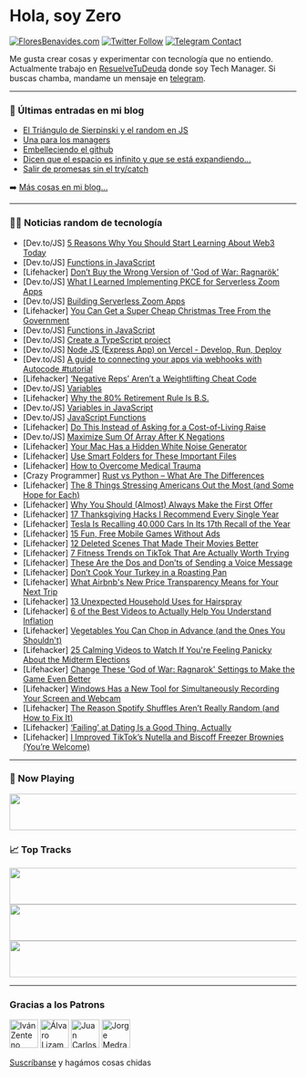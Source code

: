 # Hola, soy Zero

[![FloresBenavides.com](https://img.shields.io/website?down_message=oops&label=MiBlog&style=for-the-badge&up_message=online&url=https%3A%2F%2Ffloresbenavides.com)](https://floresbenavides.com) [![Twitter Follow](https://img.shields.io/twitter/follow/ZeroDragon?color=%231DA1F2&label=Follow&logo=twitter&logoColor=ffffff&style=for-the-badge)](https://twitter.com/zerodragon) [![Telegram Contact](https://img.shields.io/badge/escr%C3%ADbeme-ZeroDragon-%2326A5E4?style=for-the-badge&logo=telegram)](https://t.me/zerodragon)

Me gusta crear cosas y experimentar con tecnología que no entiendo.
Actualmente trabajo en [ResuelveTuDeuda](http://github.com/resuelve) donde soy Tech Manager.
Si buscas chamba, mandame un mensaje en [telegram](https://t.me/zerodragon).

---

### 📕 Últimas entradas en mi blog
<!-- BLOG-POST-LIST:START -->
- [El Triángulo de Sierpinski y el random en JS](https://floresbenavides.com/el-triangulo-de-sierpinski-y-el-random-en-js/)
- [Una para los managers](https://floresbenavides.com/una-para-los-managers/)
- [Embelleciendo el github](https://floresbenavides.com/embelleciendo-el-github/)
- [Dicen que el espacio es infinito y que se está expandiendo…](https://floresbenavides.com/dicen-que-el-espacio-es-infinito-y-que-se-esta-expandiendo/)
- [Salir de promesas sin el try/catch](https://floresbenavides.com/salir-de-promesas-sin-el-try-catch/)
<!-- BLOG-POST-LIST:END -->

➡️ [Más cosas en mi blog...](https://floresbenavides.com)

---

### 👨‍💻 Noticias random de tecnología
<!-- TECH-POSTS:START -->
- [Dev.to/JS] [5 Reasons Why You Should Start Learning About Web3 Today](https://dev.to/amrtcrypto/5-reasons-why-you-should-start-learning-about-web3-today-3gk6)
- [Dev.to/JS] [Functions in JavaScript](https://dev.to/sona_barseghyan/functions-in-javascript-21oj)
- [Lifehacker] [Don’t Buy the Wrong Version of &#39;God of War: Ragnarök&#39;](https://lifehacker.com/don-t-buy-the-wrong-version-of-god-of-war-ragnarok-1849762339)
- [Dev.to/JS] [What I Learned Implementing PKCE for Serverless Zoom Apps](https://dev.to/zoom/what-i-learned-implementing-pkce-for-serverless-zoom-apps-1k9l)
- [Dev.to/JS] [Building Serverless Zoom Apps](https://dev.to/zoom/building-serverless-zoom-apps-5ef4)
- [Lifehacker] [You Can Get a Super Cheap Christmas Tree From the Government](https://lifehacker.com/you-can-get-a-super-cheap-christmas-tree-from-the-gover-1849762743)
- [Dev.to/JS] [Functions in JavaScript](https://dev.to/levon_yedigaryan/functions-in-javascript-4d1g)
- [Dev.to/JS] [Create a TypeScript project](https://dev.to/sjohnsonaz/create-a-typescript-project-mco)
- [Dev.to/JS] [Node JS &lpar;Express App&rpar; on Vercel - Develop, Run, Deploy](https://dev.to/tirthpatel/node-js-express-app-on-vercel-develop-run-deploy-524a)
- [Dev.to/JS] [A guide to connecting your apps via webhooks with Autocode #tutorial](https://dev.to/janeth/a-guide-to-connecting-your-apps-via-webhooks-with-autocode-tutorial-15m7)
- [Lifehacker] [‘Negative Reps’ Aren’t a Weightlifting Cheat Code](https://lifehacker.com/negative-reps-aren-t-a-weightlifting-cheat-code-1849762475)
- [Dev.to/JS] [Variables](https://dev.to/goyafan_33/variables-1me6)
- [Lifehacker] [Why the 80% Retirement Rule Is B.S.](https://lifehacker.com/why-the-80-retirement-rule-is-bullshit-1849762139)
- [Dev.to/JS] [Variables in JavaScript](https://dev.to/levon_yedigaryan/variables-in-javascript-4e96)
- [Dev.to/JS] [JavaScript Functions](https://dev.to/arpinetadevosyan/javascript-functions-1m2f)
- [Lifehacker] [Do This Instead of Asking for a Cost-of-Living Raise](https://lifehacker.com/do-this-instead-of-asking-for-a-cost-of-living-raise-1849759785)
- [Dev.to/JS] [Maximize Sum Of Array After K Negations](https://dev.to/zeeshanali0704/maximize-sum-of-array-after-k-negations-5ch8)
- [Lifehacker] [Your Mac Has a Hidden White Noise Generator](https://lifehacker.com/your-mac-has-a-hidden-white-noise-generator-1849760988)
- [Lifehacker] [Use Smart Folders for These Important Files](https://lifehacker.com/use-smart-folders-for-these-important-files-1849761253)
- [Lifehacker] [How to Overcome Medical Trauma](https://lifehacker.com/how-to-overcome-medical-trauma-1849760311)
- [Crazy Programmer] [Rust vs Python – What Are The Differences](https://www.thecrazyprogrammer.com/2022/11/rust-vs-python.html)
- [Lifehacker] [The 8 Things Stressing Americans Out the Most &lpar;and Some Hope for Each&rpar;](https://lifehacker.com/the-8-things-stressing-americans-out-the-most-and-some-1849760418)
- [Lifehacker] [Why You Should &lpar;Almost&rpar; Always Make the First Offer](https://lifehacker.com/why-you-should-almost-always-make-the-first-offer-1849757533)
- [Lifehacker] [17 Thanksgiving Hacks I Recommend Every Single Year](https://lifehacker.com/17-thanksgiving-hacks-that-will-make-your-holiday-bette-1849758983)
- [Lifehacker] [Tesla Is Recalling 40,000 Cars In Its 17th Recall of the Year](https://lifehacker.com/tesla-is-recalling-40-000-cars-in-its-17th-recall-of-th-1849758373)
- [Lifehacker] [15 Fun, Free Mobile Games Without Ads](https://lifehacker.com/15-fun-free-mobile-games-without-ads-1849621297)
- [Lifehacker] [12 Deleted Scenes That Made Their Movies Better](https://lifehacker.com/12-deleted-scenes-that-made-their-movies-better-1849752058)
- [Lifehacker] [7 Fitness Trends on TikTok That Are Actually Worth Trying](https://lifehacker.com/7-fitness-trends-on-tiktok-that-are-actually-worth-tryi-1849757950)
- [Lifehacker] [These Are the Dos and Don’ts of Sending a Voice Message](https://lifehacker.com/these-are-the-dos-and-don-ts-of-sending-a-voice-message-1849758508)
- [Lifehacker] [Don’t Cook Your Turkey in a Roasting Pan](https://lifehacker.com/don-t-cook-your-turkey-in-a-roasting-pan-1849757979)
- [Lifehacker] [What Airbnb&#39;s New Price Transparency Means for Your Next Trip](https://lifehacker.com/what-airbnbs-new-price-transparency-means-for-your-next-1849757864)
- [Lifehacker] [13 Unexpected Household Uses for Hairspray](https://lifehacker.com/13-unexpected-household-uses-for-hairspray-1849756937)
- [Lifehacker] [6 of the Best Videos to Actually Help You Understand Inflation](https://lifehacker.com/6-of-the-best-videos-to-actually-help-you-understand-in-1849757643)
- [Lifehacker] [Vegetables You Can Chop in Advance &lpar;and the Ones You Shouldn&#39;t&rpar;](https://lifehacker.com/vegetables-you-can-chop-in-advance-and-the-ones-you-sh-1849757529)
- [Lifehacker] [25 Calming Videos to Watch If You&#39;re Feeling Panicky About the Midterm Elections](https://lifehacker.com/16-soothing-videos-to-watch-if-youre-feeling-panicky-fo-1845560975)
- [Lifehacker] [Change These &#39;God of War: Ragnarok&#39; Settings to Make the Game Even Better](https://lifehacker.com/change-these-god-of-war-ragnarok-settings-to-make-the-1849757239)
- [Lifehacker] [Windows Has a New Tool for Simultaneously Recording Your Screen and Webcam](https://lifehacker.com/windows-has-a-new-tool-for-simultaneously-recording-you-1849756054)
- [Lifehacker] [The Reason Spotify Shuffles Aren’t Really Random &lpar;and How to Fix It&rpar;](https://lifehacker.com/the-reason-spotify-shuffles-aren-t-really-random-and-h-1849756947)
- [Lifehacker] [‘Failing’ at Dating Is a Good Thing, Actually](https://lifehacker.com/failing-at-dating-is-a-good-thing-actually-1849755241)
- [Lifehacker] [I Improved TikTok’s Nutella and Biscoff Freezer Brownies &lpar;You’re Welcome&rpar;](https://lifehacker.com/i-improved-tiktok-s-nutella-and-biscoff-freezer-brownie-1849754274)<!-- TECH-POSTS:END -->

---

### 🎵 Now Playing
<a href="https://spotify-now-playing-dun.vercel.app/now-playing?open"><img src="https://spotify-now-playing-dun.vercel.app/now-playing" width="540" height="64"></a>

### 📈 Top Tracks
<a href="https://spotify-now-playing-dun.vercel.app/top-tracks?i=1&open"><img src="https://spotify-now-playing-dun.vercel.app/top-tracks?i=1" width="540" height="64"></a>
<a href="https://spotify-now-playing-dun.vercel.app/top-tracks?i=2&open"><img src="https://spotify-now-playing-dun.vercel.app/top-tracks?i=2" width="540" height="64"></a>
<a href="https://spotify-now-playing-dun.vercel.app/top-tracks?i=3&open"><img src="https://spotify-now-playing-dun.vercel.app/top-tracks?i=3" width="540" height="64"></a>

---

### Gracias a los Patrons
[<img src="https://avatars.githubusercontent.com/u/243380?v=4" alt="Iván Zenteno" width="50px">](https://github.com/k001) [<img src="https://avatars.githubusercontent.com/u/19955639?v=4" alt="Álvaro Lizama" width="50px">](https://github.com/alvarolizama) [<img src="https://avatars.githubusercontent.com/u/2718753?v=4" alt="Juan Carlos Ruiz" width="50px">](https://github.com/JuanCrg90) [<img src="https://avatars.githubusercontent.com/u/37025?v=4" alt="Jorge Medrano" width="50px">](https://github.com/h1pp1e) 

[Suscríbanse](https://www.patreon.com/zerodragon) y hagámos cosas chidas
